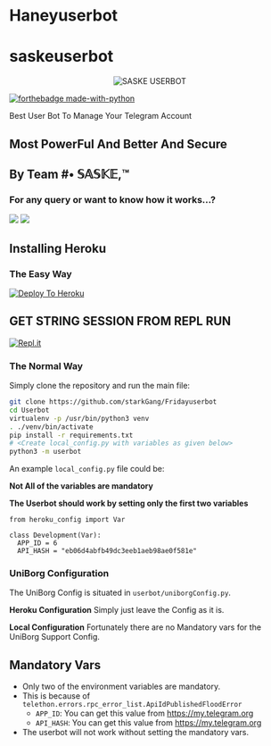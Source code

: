 # Haneyuserbot

# saskeuserbot

<p align="center">
<img src="https://telegra.ph/file/de0815276526fe546b647.jpg" alt="SASKE USERBOT">


[![forthebadge made-with-python](http://ForTheBadge.com/images/badges/made-with-python.svg)](https://www.python.org/)



Best User Bot To Manage Your Telegram Account 
## Most PowerFul And Better And Secure

## By Team #• 𝕊𝔸𝕊𝕂𝔼,™
### For any query or want to know how it works...?

<a href="https://t.me/saske_89"><img src="https://img.shields.io/badge/Telegram-%20ѕᴀѕᴋᴇ ʟ̤ɾʅ丂ɹɹɹȊɹɹɹ-red.svg?logo=Telegram"></a>
<a href="https://t.me/saske_89"><img src="https://img.shields.io/badge/Telegram-%20• 𝓗𝓐𝓝𝓔𝓨 ˛⁽🙊💞⇣-red.svg?logo=Telegram"></a>


## Installing Heroku 

### The Easy Way
[![Deploy To Heroku](https://www.herokucdn.com/deploy/button.svg)](https://heroku.com/deploy?template=https://github.com/StarkGang/fridayuserbot)

## GET STRING SESSION FROM REPL RUN 

[![Repl.it](https://img.shields.io/badge/REPL%20RUN-Run%20Online-blue.svg)](https://friday.starkgang.repl.run)

### The Normal Way

Simply clone the repository and run the main file:
```sh
git clone https://github.com/starkGang/Fridayuserbot
cd Userbot
virtualenv -p /usr/bin/python3 venv
. ./venv/bin/activate
pip install -r requirements.txt
# <Create local_config.py with variables as given below>
python3 -m userbot
```

An example `local_config.py` file could be:

**Not All of the variables are mandatory**

__The Userbot should work by setting only the first two variables__

```python3
from heroku_config import Var

class Development(Var):
  APP_ID = 6
  API_HASH = "eb06d4abfb49dc3eeb1aeb98ae0f581e"
```


### UniBorg Configuration


The UniBorg Config is situated in `userbot/uniborgConfig.py`.

**Heroku Configuration**
Simply just leave the Config as it is.

**Local Configuration**
Fortunately there are no Mandatory vars for the UniBorg Support Config.

## Mandatory Vars

- Only two of the environment variables are mandatory.
- This is because of `telethon.errors.rpc_error_list.ApiIdPublishedFloodError`
    - `APP_ID`:   You can get this value from https://my.telegram.org
    - `API_HASH`:   You can get this value from https://my.telegram.org
- The userbot will not work without setting the mandatory vars.

